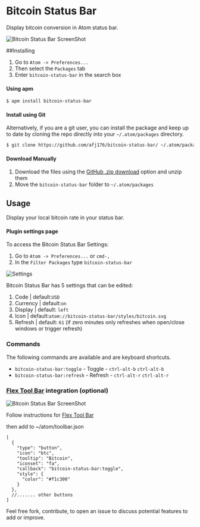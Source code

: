 # Bitcoin Status Bar

Display bitcoin conversion in Atom status bar.

![Bitcoin Status Bar ScreenShot](https://raw.github.com/afj176/bitcoin-status-bar/master/styles/screenshot.png)


##Installing

1. Go to `Atom -> Preferences...`
2. Then select the `Packages` tab
3. Enter `bitcoin-status-bar` in the search box

#### Using apm

```sh
$ apm install bitcoin-status-bar
```

#### Install using Git

Alternatively, if you are a git user, you can install the package and keep up to date by cloning the repo directly into your `~/.atom/packages` directory.


```sh
$ git clone https://github.com/afj176/bitcoin-status-bar/ ~/.atom/packages/bitcoin-status-bar
```

#### Download Manually

1. Download the files using the [GitHub .zip download](https://github.com/afj176/bitcoin-status-bar/archive/master.zip) option and unzip them
3. Move the `bitcoin-status-bar` folder to `~/.atom/packages`



## Usage

Display your local bitcoin rate in your status bar.


#### Plugin settings page

To access the Bitcoin Status Bar Settings:

1. Go to `Atom -> Preferences...` or `cmd-,`
2. In the `Filter Packages` type `bitcoin-status-bar`

![Settings](https://raw.github.com/afj176/bitcoin-status-bar/master/styles/settings.png)

Bitcoin Status Bar has 5 settings that can be edited:

1. Code | default:`USD`
2. Currency | default:`on`
3. Display | default: `left`
4. Icon | default:`atom://bitcoin-status-bar/styles/bitcoin.svg`
5. Refresh | default: `61` (if zero minutes only refreshes when open/close windows or trigger refresh)


### Commands

The following commands are available and are keyboard shortcuts.

* `bitcoin-status-bar:toggle` - Toggle - `ctrl-alt-b` `ctrl-alt-b`
* `bitcoin-status-bar:refresh` - Refresh - `ctrl-alt-r` `ctrl-alt-r`


### [Flex Tool Bar](https://atom.io/packages/flex-tool-bar) integration (optional)

![Bitcoin Status Bar ScreenShot](https://raw.github.com/afj176/bitcoin-status-bar/master/styles/flex-toolbar-usage.png)

Follow instructions for [Flex Tool Bar](https://atom.io/packages/flex-tool-bar)

then add to ~/atom/toolbar.json
```
[
  {
    "type": "button",
    "icon": "btc",
    "tooltip": "Bitcoin",
    "iconset": "fa",
    "callback": "bitcoin-status-bar:toggle",
    "style": {
      "color": "#f1c300"
    }
  },
  //....... other buttons
]
```



Feel free fork, contribute, to open an issue to discuss potential features to add or improve.
